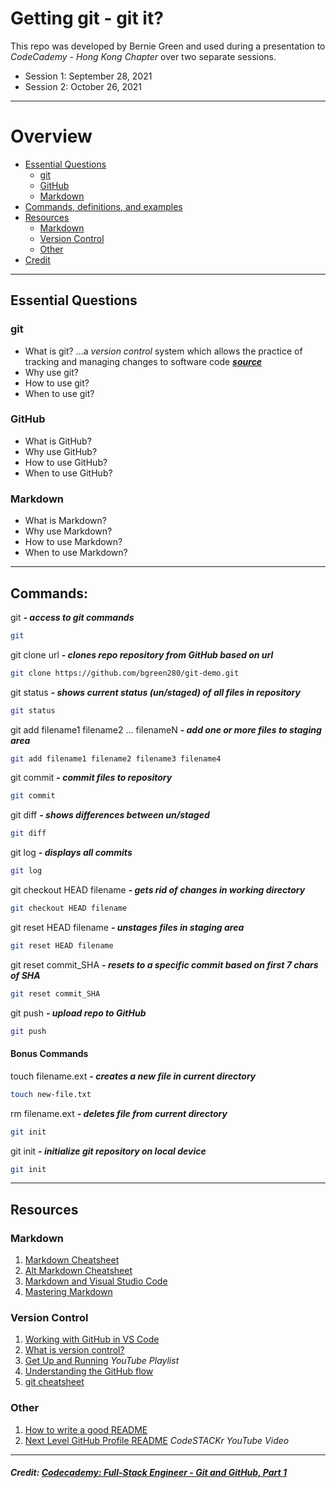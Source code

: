 Getting git - git it?
===
This repo was developed by Bernie Green and used during a presentation to *CodeCademy - Hong Kong Chapter* over two separate sessions.
- Session 1: September 28, 2021
- Session 2: October 26, 2021
---
# Overview
- [Essential Questions](#essential-questions)
  - [git](#git)
  - [GitHub](#github)
  - [Markdown](#markdown)
- [Commands, definitions, and examples](#commands)
- [Resources](#resources)
  - [Markdown](#markdown)
  - [Version Control](#version-control)
  - [Other](#other)
- [Credit](#other)
---
## Essential Questions
### git
- What is git? ...a *version control* system which allows the practice of tracking and managing changes to software code [*__source__*](https://www.atlassian.com/git/tutorials/what-is-version-control)
- Why use git?
- How to use git?
- When to use git?

### GitHub
- What is GitHub? 
- Why use GitHub?
- How to use GitHub?
- When to use GitHub?

### Markdown
- What is Markdown? 
- Why use Markdown?
- How to use Markdown?
- When to use Markdown?

---
## Commands:
git *__- access to git commands__*
```bash
git
```
git clone url *__- clones repo repository from GitHub based on url__*
```bash
git clone https://github.com/bgreen280/git-demo.git
```
git status *__- shows current status (un/staged) of all files in repository__*
```bash
git status
```
git add filename1 filename2 ... filenameN *__- add one or more files to staging area__*
```bash
git add filename1 filename2 filename3 filename4
```
git commit *__- commit files to repository__*
```bash
git commit
```
git diff *__- shows differences between un/staged__*
```bash
git diff
```
git log *__- displays all commits__*
```bash
git log
```
git checkout HEAD filename *__- gets rid of changes in working directory__*
```bash
git checkout HEAD filename
```
git reset HEAD filename *__- unstages files in staging area__*
```bash
git reset HEAD filename
```
git reset commit_SHA *__- resets to a specific commit based on first 7 chars of SHA__*
```bash
git reset commit_SHA
```
git push *__- upload repo to GitHub__*
```bash
git push
```
#### Bonus Commands
touch filename.ext *__- creates a new file in current directory__*
```bash
touch new-file.txt
```
rm filename.ext *__- deletes file from current directory__*
```bash
git init
```
git init *__- initialize git repository on local device__*
```bash
git init
```
---
## Resources
### Markdown
1. [Markdown Cheatsheet](https://github.com/adam-p/markdown-here/wiki/Markdown-Cheatsheet)
1. [Alt Markdown Cheatsheet](https://gist.github.com/bradtraversy/547a7bbf35ffba1561706e161a50b05a)
1. [Markdown and Visual Studio Code](https://code.visualstudio.com/docs/languages/markdown)
1. [Mastering Markdown](https://guides.github.com/features/mastering-markdown/)
### Version Control
1. [Working with GitHub in VS Code](https://code.visualstudio.com/docs/editor/github)
1. [What is version control?](https://www.atlassian.com/git/tutorials/what-is-version-control)
1. [Get Up and Running](https://www.youtube.com/playlist?list=PLg7s6cbtAD15G8lNyoaYDuKZSKyJrgwB-) *YouTube Playlist*
1. [Understanding the GitHub flow](https://guides.github.com/introduction/flow/)
1. [git cheatsheet](https://education.github.com/git-cheat-sheet-education.pdf)
### Other
1. [How to write a good README](https://bulldogjob.com/news/449-how-to-write-a-good-readme-for-your-github-project)
1. [Next Level GitHub Profile README](https://www.youtube.com/watch?v=ECuqb5Tv9qI&t) *CodeSTACKr YouTube Video*
---
##### Credit: [Codecademy: Full-Stack Engineer - Git and GitHub, Part 1](https://www.codecademy.com/learn/paths/full-stack-engineer-career-path)
